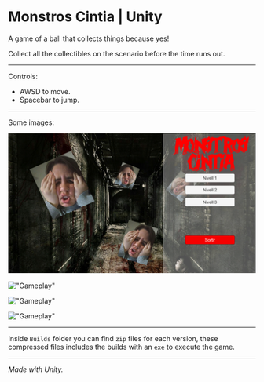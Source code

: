 Monstros Cintia | Unity
======================

A game of a ball that collects things because yes!

Collect all the collectibles on the scenario before the time runs out.

---

Controls:

- AWSD to move.
- Spacebar to jump.

---

Some images:

!["Main menu"](Documentation/images/main-menu.PNG)

!["Gameplay"](Documentation/images/gameplay-001.PNG)

!["Gameplay"](Documentation/images/gameplay-002.PNG)

!["Gameplay"](Documentation/images/gameplay-003.PNG)

---

Inside `Builds` folder you can find `zip` files for each version, these compressed files includes the builds with an `exe` to execute the game.

---

*Made with Unity.*